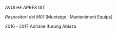 AVUI HE APRÈS GIT

*Respositori del M01* 
[Muntatge i Manteniment Equips]

2016 - 2017
Adriane Ifurung Ablaza

